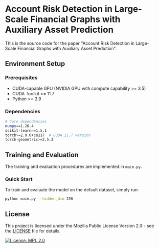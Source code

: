 # Account Risk Detection in Large-Scale Financial Graphs with Auxiliary Asset Prediction

This is the source code for the paper "Account Risk Detection in Large-Scale Financial Graphs with Auxiliary Asset Prediction".

## Environment Setup

### Prerequisites
- CUDA-capable GPU (NVIDIA GPU with compute capability >= 3.5)
- CUDA Toolkit >= 11.7
- Python >= 3.9

### Dependencies
```bash
# Core dependencies
numpy==1.26.4
scikit-learn>=1.5.1
torch>=2.0.0+cu117  # CUDA 11.7 version
torch-geometric>=2.5.3
```

## Training and Evaluation

The training and evaluation procedures are implemented in `main.py`. 

### Quick Start

To train and evaluate the model on the default dataset, simply run:
```bash
python main.py --hidden_dim 256
```

## License

This project is licensed under the Mozilla Public License Version 2.0 - see the [LICENSE](LICENSE) file for details.

[![License: MPL 2.0](https://img.shields.io/badge/License-MPL_2.0-brightgreen.svg)](https://opensource.org/licenses/MPL-2.0)